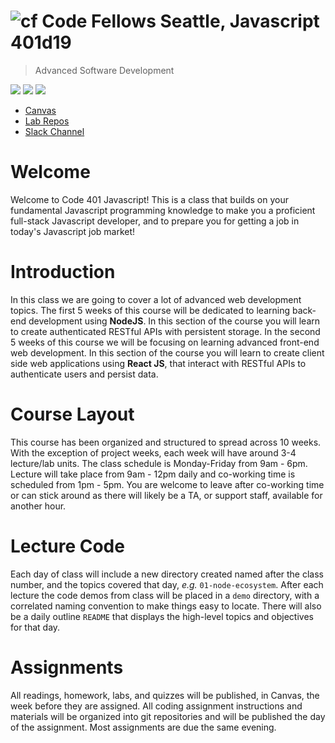 ![cf](http://i.imgur.com/7v5ASc8.png) Code Fellows Seattle, Javascript 401d19
=====================================
> Advanced Software Development  

[![](https://img.shields.io/badge/canvas-401d19-blue.svg)](https://canvas.instructure.com/courses/1246332)
[![](https://img.shields.io/badge/labs-401d19-yellow.svg)](https://github.com/codefellows-seattle-javascript-401d19)
[![](https://img.shields.io/badge/slack-401d19-orange.svg)](https://codefellows.slack.com/messages/C82U3A04X/)

* [Canvas](https://canvas.instructure.com/courses/1246332)
* [Lab Repos](https://github.com/codefellows-seattle-javascript-401d19)
* [Slack Channel](https://codefellows.slack.com/messages/C82U3A04X/)

# Welcome

Welcome to Code 401 Javascript! This is a class that builds on your fundamental Javascript programming knowledge to make you a proficient full-stack Javascript developer, and to prepare you for getting a job in today's Javascript job market!

# Introduction
In this class we are going to cover a lot of advanced web development topics. The first 5 weeks of this course will be dedicated to learning back-end development using **NodeJS**. In this section of the course you will learn to create authenticated RESTful APIs with persistent storage. In the second 5 weeks of this course we will be focusing on learning advanced front-end web development. In this section of the course you will learn to create client side web applications using **React JS**, that interact with RESTful APIs to authenticate users and persist data.

# Course Layout
This course has been organized and structured to spread across 10 weeks. With the exception of project weeks, each week will have around 3-4 lecture/lab units. The class schedule is Monday-Friday from 9am - 6pm. Lecture will take place from 9am - 12pm daily and co-working time is scheduled from 1pm - 5pm.  You are welcome to leave after co-working time or can stick around as there will likely be a TA, or support staff, available for another hour.

# Lecture Code
Each day of class will include a new directory created named after the class number, and the topics covered that day, _e.g._ `01-node-ecosystem`.  After each lecture the code demos from class will be placed in a `demo` directory, with a correlated naming convention to make things easy to locate.  There will also be a daily outline `README` that displays the high-level topics and objectives for that day.

# Assignments
All readings, homework, labs, and quizzes will be published, in Canvas, the week before they are assigned. All coding assignment instructions and materials will be organized into git repositories and will be published the day of the assignment.  Most assignments are due the same evening.
